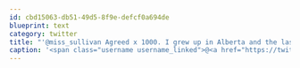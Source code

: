 ```yaml
---
id: cbd15063-db51-49d5-8f9e-defcf0a694de
blueprint: text
category: twitter
title: "'@miss_sullivan Agreed x 1000. I grew up in Alberta and the last thing I wanted to see was it go backwards."
caption: '<span class="username username_linked">@<a href="https://twitter.com/miss_sullivan" title="Meg Sullivan">miss_sullivan</a></span> Agreed x 1000. I grew up in Alberta and the last thing I wanted to see was it go backwards.'
---
```

